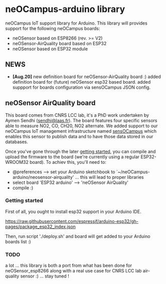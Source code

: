 # neOCampus-arduino library
neOCampus IoT support library for Arduino. This library will provides support for the following neOCampus boards:
  * neOSensor based on ESP8266 (rev. >= V2)
  * neOSensor-AirQuality board based on ESP32
  * neOSensor based on ESP32 module

## NEWS ##
 * **[Aug.20]** new definition board for neOSensor-AirQuality board :)
                added definition board for (future) neOSensor esp32 based board.
                added suppport for boards configuration via sensOCampus JSON config.

## neOSensor AirQuality board ##
This board comes from CNRS LCC lab, it's a PhD work undertaken by Aymen Sendhi (sendhi@laas.fr).
The board features four specific sensors able to measure NO2, CO, CH20, NO2 alternate.
We added support to our neOCampus IoT management infrastructure named [sensOCampus](https://neocampus.univ-tlse3.fr "neOCampus's Wiki Home") which enables this sensor to publish data and to have those data stored in our databases.

Once you've gone through the later [getting started](#getting-started), you can compile and upload the firmware to the board (we're currently using a regular ESP32-WROOM32 board).
To achiev this, you'll need to:
  - @preferences --> set your Arduino sketchbook to `~/neOCampus-arduino/neosensor-airquality' ... this will lead to proper libraries
  - select board 'ESP32 arduino' --> 'neOSensor AirQuality'
  - compile :)

### Getting started
First of all, you ought to install esp32 support in your Arduino IDE.

https://raw.githubusercontent.com/espressif/arduino-esp32/gh-pages/package_esp32_index.json

Then, run script './deploy.sh' and board will get added to your Arduino boards list :)

### TODO
a lot ... this library is both a port from what has been done for neOSensor_esp8266 along with a real use case for CNRS LCC lab air-quality sensor :)
... stay tuned !

